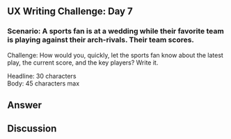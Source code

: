 ## UX Writing Challenge: Day 7
### Scenario: A sports fan is at a wedding while their favorite team is playing against their arch-rivals. Their team scores.

Challenge: How would you, quickly, let the sports fan know about the latest play, the current score, and the key players? Write it.  

Headline: 30 characters  
Body: 45 characters max    

## Answer


## Discussion
